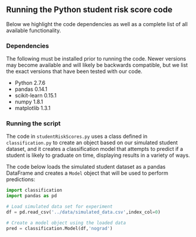 ## Running the Python student risk score code

Below we highlight the code dependencies as well as a complete list of all available functionality.

### Dependencies

The following must be installed prior to running the code. Newer versions may become available and will likely be backwards compatible, but we list the exact versions that have been tested with our code.

* Python 2.7.6
* pandas 0.14.1
* scikit-learn 0.15.1
* numpy 1.8.1
* matplotlib 1.3.1


### Running the script

The code in `studentRiskScores.py` uses a class defined in `classification.py` to create an object based on our simulated student dataset, and it creates a classification model that attempts to predict if a student is likely to graduate on time, displaying results in a variety of ways.

The code below loads the simulated student dataset as a pandas DataFrame and creates a `Model` object that will be used to perform predictions:

```python
import classification
import pandas as pd

# Load simulated data set for experiment
df = pd.read_csv('../data/simulated_data.csv',index_col=0)

# Create a model object using the loaded data
pred = classification.Model(df,'nograd')
```
